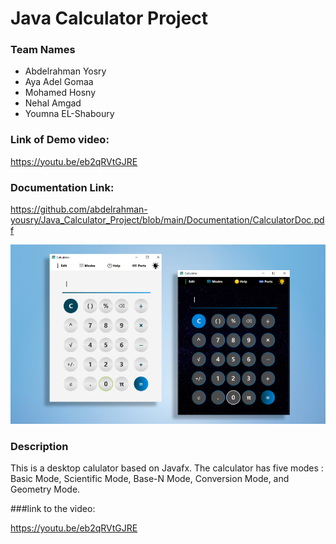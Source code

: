 # Java Calculator Project
### Team Names
- Abdelrahman Yosry
- Aya Adel Gomaa
- Mohamed Hosny
- Nehal Amgad
- Youmna EL-Shaboury

### Link of Demo video: 
https://youtu.be/eb2qRVtGJRE
### Documentation Link:
https://github.com/abdelrahman-yousry/Java_Calculator_Project/blob/main/Documentation/CalculatorDoc.pdf

 

![alt text](https://github.com/abdelrahman-yousry/Java_Calculator_Project/blob/main/Images/10.png?raw=true)

### Description
This is a desktop calulator based on Javafx. The calculator has five modes : Basic Mode, Scientific Mode, Base-N Mode, Conversion Mode, and Geometry Mode.

###link to the video:

https://youtu.be/eb2qRVtGJRE


